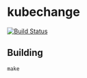 # kubechange

[![Build Status](https://travis-ci.org/better/kubechange.svg?branch=master)](https://travis-ci.org/better/kubechange)

## Building

```
make
```
